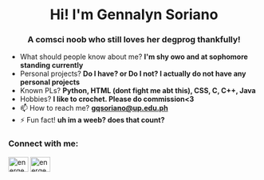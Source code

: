 <h1 align="center">Hi! I'm Gennalyn Soriano</h1>
<h3 align="center">A comsci noob who still loves her degprog thankfully!</h3>

- What should people know about me? **I'm shy owo and at sophomore standing currently**
- Personal projects? **Do I have? or Do I not? I actually do not have any personal projects**
- Known PLs? **Python, HTML (dont fight me abt this), CSS, C, C++, Java**
- Hobbies? **I like to crochet. Please do commission<3**
- 📫 How to reach me? **gqsoriano@up.edu.ph**
- ⚡ Fun fact! **uh im a weeb? does that count?**

<h3 align="left">Connect with me:</h3>
<p align="left">
<a href="https://fb.com/energenski" target="blank"><img align="center" src="https://raw.githubusercontent.com/rahuldkjain/github-profile-readme-generator/master/src/images/icons/Social/facebook.svg" alt="energenski" height="30" width="40" /></a>
<a href="https://instagram.com/energenski" target="blank"><img align="center" src="https://raw.githubusercontent.com/rahuldkjain/github-profile-readme-generator/master/src/images/icons/Social/instagram.svg" alt="energenski" height="30" width="40" /></a>
</p>
